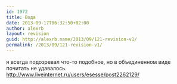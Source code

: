 ```yaml
---
id: 1972
title: Вода
date: 2013-09-17T06:32:50+02:00
author: alexrb
layout: revision
guid: http://alexrb.name/2013/09/121-revision-v1/
permalink: /2013/09/121-revision-v1/
---
```

я всегда подозревал что-то подобное, но в объединенном виде почитать не удавалось.  
http://www.liveinternet.ru/users/esesse/post2262129/
